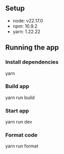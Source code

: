 ## Setup

- node: v22.17.0
- npm: 10.9.2
- yarn: 1.22.22

## Running the app

### Install dependencies

yarn

### Build app

yarn run build

### Start app

yarn run dev

### Format code

yarn run format
